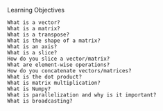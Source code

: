 Learning Objectives

    What is a vector?
    What is a matrix?
    What is a transpose?
    What is the shape of a matrix?
    What is an axis?
    What is a slice?
    How do you slice a vector/matrix?
    What are element-wise operations?
    How do you concatenate vectors/matrices?
    What is the dot product?
    What is matrix multiplication?
    What is Numpy?
    What is parallelization and why is it important?
    What is broadcasting?
